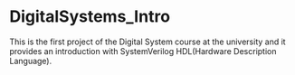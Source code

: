 # DigitalSystems_Intro
This is the first project of the Digital System course at the university and it provides an introduction with SystemVerilog HDL(Hardware Description Language).
